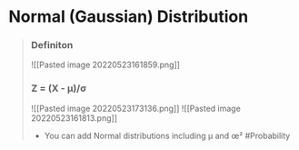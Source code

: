 # Normal (Gaussian) Distribution
> ### Definiton
> ![[Pasted image 20220523161859.png]]
> ### Z = (X - μ)/σ
>![[Pasted image 20220523173136.png]]
> ![[Pasted image 20220523161813.png]]
>- You can add Normal distributions including µ and œ²
#Probability 